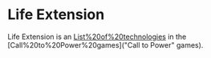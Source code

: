 # Life Extension

Life Extension is an [List%20of%20technologies](advance) in the [Call%20to%20Power%20games]("Call to Power" games).